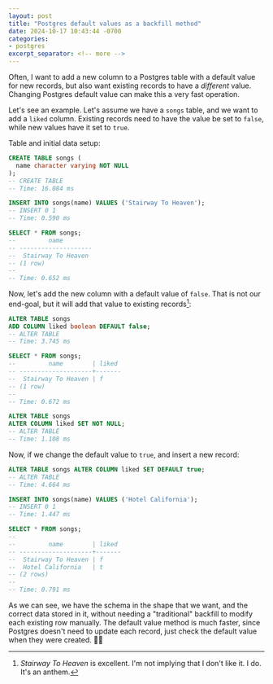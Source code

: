 ```yaml
---
layout: post
title: "Postgres default values as a backfill method"
date: 2024-10-17 10:43:44 -0700
categories:
- postgres
excerpt_separator: <!-- more -->
---
```


Often, I want to add a new column to a Postgres table with a default value for new records, but also want existing records to have a *different* value. Changing Postgres default value can make this a very fast operation.

Let's see an example. Let's assume we have a `songs` table, and we want to add a `liked` column. Existing records need to have the value be set to `false`, while new values have it set to `true`.


Table and initial data setup:

```sql
CREATE TABLE songs (
  name character varying NOT NULL
);
-- CREATE TABLE
-- Time: 16.084 ms

INSERT INTO songs(name) VALUES ('Stairway To Heaven');
-- INSERT 0 1
-- Time: 0.590 ms

SELECT * FROM songs;
--         name
-- --------------------
--  Stairway To Heaven
-- (1 row)
--
-- Time: 0.652 ms
```

Now, let's add the new column with a default value of `false`. That is not our end-goal, but it will add that value to existing records[^1]:

```sql
ALTER TABLE songs
ADD COLUMN liked boolean DEFAULT false;
-- ALTER TABLE
-- Time: 3.745 ms

SELECT * FROM songs;
--         name        | liked
-- --------------------+-------
--  Stairway To Heaven | f
-- (1 row)
--
-- Time: 0.672 ms

ALTER TABLE songs
ALTER COLUMN liked SET NOT NULL;
-- ALTER TABLE
-- Time: 1.108 ms
```

Now, if we change the default value to `true`, and insert a new record:

```sql
ALTER TABLE songs ALTER COLUMN liked SET DEFAULT true;
-- ALTER TABLE
-- Time: 4.664 ms

INSERT INTO songs(name) VALUES ('Hotel California');
-- INSERT 0 1
-- Time: 1.447 ms

SELECT * FROM songs;
--
--         name        | liked
-- --------------------+-------
--  Stairway To Heaven | f
--  Hotel California   | t
-- (2 rows)
--
-- Time: 0.791 ms
```

As we can see, we have the schema in the shape that we want, and the correct data stored in it, without needing a "traditional" backfill to modify each existing row manually. The default value method is much faster, since Postgres doesn't need to update each record, just check the default value when they were created. 👍🏻

[^1]: *Stairway To Heaven* is excellent. I'm not implying that I don't like it. I do. It's an anthem.
